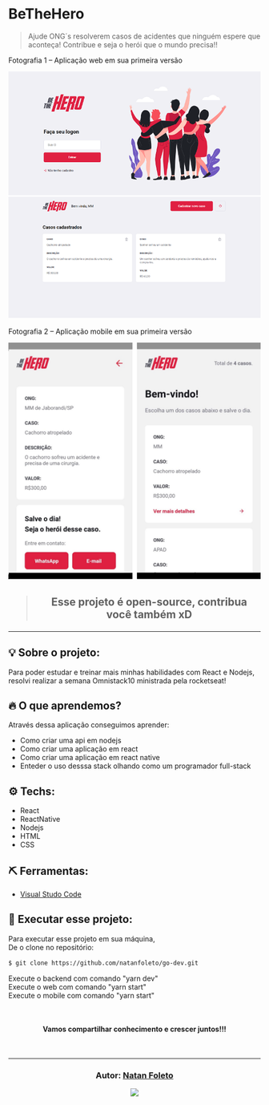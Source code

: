 # BeTheHero
> Ajude ONG´s resolverem casos de acidentes que ninguém espere que aconteça! Contribue e seja o herói que o mundo precisa!!

Fotografia 1 – Aplicação web em sua primeira versão

![](BeTheHero-Web.png)


Fotografia 2 – Aplicação mobile em sua primeira versão

![](BeTheHero-Mobile.png)

<h2 align="center">

<blockquote align="center">
  Esse projeto é open-source, contribua você também xD
</blockquote>

<hr/>

## 💡 Sobre o projeto:

Para poder estudar e treinar mais minhas habilidades com React e Nodejs, resolvi realizar a semana Omnistack10 ministrada pela rocketseat!

## 🔥 O que aprendemos?

Através dessa aplicação conseguimos aprender:

- Como criar uma api em nodejs
- Como criar uma aplicação em react
- Como criar uma aplicação em react native
- Enteder o uso desssa stack olhando como um programador full-stack

## ⚙️ Techs:

- React
- ReactNative
- Nodejs
- HTML
- CSS

## ⛏ Ferramentas:

- [Visual Studo Code](https://code.visualstudio.com/download)

## 🏁 Executar esse projeto:

Para executar esse projeto em sua máquina,  
De o clone no repositório:

```bash
$ git clone https://github.com/natanfoleto/go-dev.git
```

Execute o backend com comando "yarn dev"
<br/>
Execute o web com comando "yarn start"
<br/>
Execute o mobile com comando "yarn start"
<br/>

<br/>

<h4 align="center">
  Vamos compartilhar conhecimento e crescer juntos!!!
</h4>

<br/>

---

<h3 align="center">
  Autor: <a alt="Natan Foleto" href="https://github.com/natanfoleto">Natan Foleto</a>
</h3>

<p align="center">
  <a alt="Natan Foleto Linkedin" href="https://www.linkedin.com/in/natan-foleto-9bbb2b178//">
    <img src="https://media-exp1.licdn.com/dms/image/C4D03AQETEoI800q-IQ/profile-displayphoto-shrink_200_200/0?e=1594857600&v=beta&t=EM__SHHX-rHEXhq-BGYiz9OX1XYV3wwb9H0QF6xMHcQ"/>
  </a>
</p>
